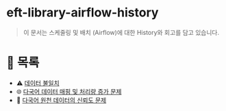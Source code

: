 # eft-library-airflow-history

> 이 문서는 스케줄링 및 배치 (Airflow)에 대한 History와 회고를 담고 있습니다.

# 📂 목록

- ⚠️ [데이터 불일치](./different_data.md)
- 🌐 [다국어 데이터 매핑 및 처리량 증가 문제](./i18n_mapping.md)
- 🔹 [다국어 원천 데이터의 신뢰도 문제](./untranslated_data.md)

